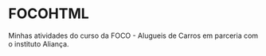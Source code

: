 # FOCOHTML
Minhas atividades do curso da FOCO - Alugueis de Carros em parceria com o instituto Aliança. 

